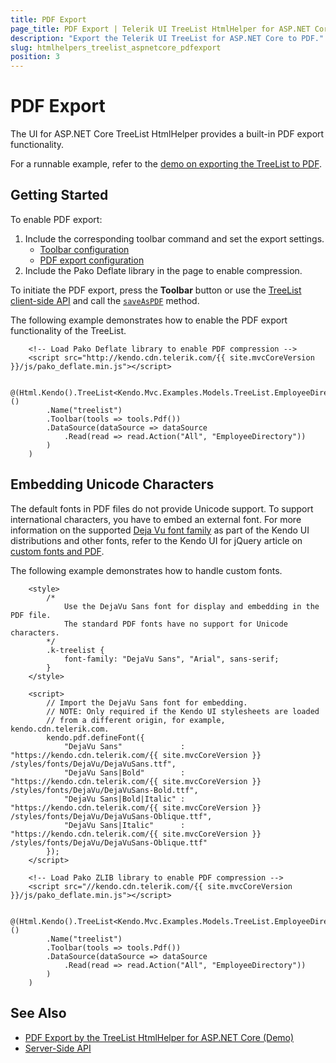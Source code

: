 ```yaml
---
title: PDF Export
page_title: PDF Export | Telerik UI TreeList HtmlHelper for ASP.NET Core
description: "Export the Telerik UI TreeList for ASP.NET Core to PDF."
slug: htmlhelpers_treelist_aspnetcore_pdfexport
position: 3
---
```


# PDF Export

The UI for ASP.NET Core TreeList HtmlHelper provides a built-in PDF export functionality.

For a runnable example, refer to the [demo on exporting the TreeList to PDF](https://demos.telerik.com/aspnet-core/treelist/pdf-export).

## Getting Started

To enable PDF export:

1. Include the corresponding toolbar command and set the export settings.
    * [Toolbar configuration](/api/Kendo.Mvc.UI.Fluent/TreeListToolbarFactory#pdf)
    * [PDF export configuration](/api/Kendo.Mvc.UI.Fluent/TreeListBuilder#pdfsystemactionkendomvcuifluenttreelistpdfsettingsbuildert)
1. Include the Pako Deflate library in the page to enable compression.

To initiate the PDF export, press the **Toolbar** button or use the [TreeList client-side API](https://docs.telerik.com/kendo-ui/api/javascript/ui/treelist) and call the [`saveAsPDF`](https://docs.telerik.com/kendo-ui/api/javascript/ui/treelist/methods/saveaspdf) method.

The following example demonstrates how to enable the PDF export functionality of the TreeList.

        <!-- Load Pako Deflate library to enable PDF compression -->
        <script src="http://kendo.cdn.telerik.com/{{ site.mvcCoreVersion }}/js/pako_deflate.min.js"></script>

        @(Html.Kendo().TreeList<Kendo.Mvc.Examples.Models.TreeList.EmployeeDirectoryModel>()
            .Name("treelist")
            .Toolbar(tools => tools.Pdf())
            .DataSource(dataSource => dataSource
                .Read(read => read.Action("All", "EmployeeDirectory"))
            )
        )

## Embedding Unicode Characters

The default fonts in PDF files do not provide Unicode support. To support international characters, you have to embed an external font. For more information on the supported [Deja Vu font family](https://dejavu-fonts.github.io) as part of the Kendo UI distributions and other fonts, refer to the Kendo UI for jQuery article on [custom fonts and PDF](https://docs.telerik.com/kendo-ui/framework/drawing/pdf-output/embedded-fonts).

The following example demonstrates how to handle custom fonts.

        <style>
            /*
                Use the DejaVu Sans font for display and embedding in the PDF file.
                The standard PDF fonts have no support for Unicode characters.
            */
            .k-treelist {
                font-family: "DejaVu Sans", "Arial", sans-serif;
            }
        </style>

        <script>
            // Import the DejaVu Sans font for embedding.
            // NOTE: Only required if the Kendo UI stylesheets are loaded
            // from a different origin, for example, kendo.cdn.telerik.com.
            kendo.pdf.defineFont({
                "DejaVu Sans"             : "https://kendo.cdn.telerik.com/{{ site.mvcCoreVersion }}    /styles/fonts/DejaVu/DejaVuSans.ttf",
                "DejaVu Sans|Bold"        : "https://kendo.cdn.telerik.com/{{ site.mvcCoreVersion }}    /styles/fonts/DejaVu/DejaVuSans-Bold.ttf",
                "DejaVu Sans|Bold|Italic" : "https://kendo.cdn.telerik.com/{{ site.mvcCoreVersion }}    /styles/fonts/DejaVu/DejaVuSans-Oblique.ttf",
                "DejaVu Sans|Italic"      : "https://kendo.cdn.telerik.com/{{ site.mvcCoreVersion }}    /styles/fonts/DejaVu/DejaVuSans-Oblique.ttf"
            });
        </script>

        <!-- Load Pako ZLIB library to enable PDF compression -->
        <script src="//kendo.cdn.telerik.com/{{ site.mvcCoreVersion }}/js/pako_deflate.min.js"></script>

        @(Html.Kendo().TreeList<Kendo.Mvc.Examples.Models.TreeList.EmployeeDirectoryModel>()
            .Name("treelist")
            .Toolbar(tools => tools.Pdf())
            .DataSource(dataSource => dataSource
                .Read(read => read.Action("All", "EmployeeDirectory"))
            )
        )

## See Also

* [PDF Export by the TreeList HtmlHelper for ASP.NET Core (Demo)](https://demos.telerik.com/aspnet-core/treelist/pdf-export)
* [Server-Side API](/api/treelist)
